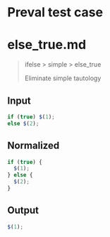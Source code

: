 # Preval test case

# else_true.md

> ifelse > simple > else_true
>
> Eliminate simple tautology

## Input

`````js filename=intro
if (true) $(1);
else $(2);
`````

## Normalized

`````js filename=intro
if (true) {
  $(1);
} else {
  $(2);
}
`````

## Output

`````js filename=intro
$(1);
`````
